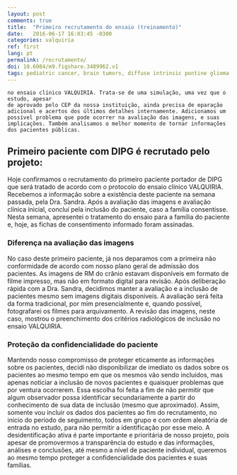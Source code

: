 ```yaml
---
layout: post
comments: true
title:  "Primeiro recrutamento do ensaio (treinamento)"
date:   2016-06-17 16:03:45 -0300
categories: valquiria
ref: first
lang: pt
permalink: /recrutamento/
doi: 10.6084/m9.figshare.3489962.v1
tags: pediatric cancer, brain tumors, diffuse intrinsic pontine glioma, clinical trial, patient accrual
---
```


```A sequência a seguir é o provável formato do início do recrutamento dos pacientes
no ensaio clínico VALQUIRIA. Trata-se de uma simulação, uma vez que o estudo, apesar
de aprovado pelo CEP da nossa instituição, ainda precisa de eparação adicional e acertos dos últimos detalhes internamente. Adicionamos um possível problema que pode ocorrer na avaliação das imagens, e suas implicações. Também analisamos o melhor momento de tornar informações dos pacientes públicas.
```

## Primeiro paciente com DIPG é recrutado pelo projeto:

Hoje confirmamos o recrutamento do primeiro paciente portador de DIPG que será tratado de acordo com o protocolo do ensaio clínico VALQUIRIA. Recebemos a informação sobre a existência deste paciente na semana passada, pela Dra. Sandra. Após a avaliação das imagens e avaliação clínica inicial, concluí pela inclusão do paciente, caso a família consentisse. Nesta semana, apresentei o tratamento do ensaio para a família do paciente e, hoje, as fichas de consentimento informado foram assinadas.

### Diferença na avaliação das imagens

No caso deste primeiro paciente, já nos deparamos com a primeira não conformidade de acordo com nosso plano geral de admissão dos pacientes. As imagens de RM do crânio estavam disponíveis em formato de filme impresso, mas não em formato digital para revisão. Após deliberação rápida com a Dra. Sandra, decidimos manter a avaliação e a inclusão de pacientes mesmo sem imagens digitais disponíveis. A avaliação será feita da forma tradicional, por mim  presencialmente e, quando possível, fotografarei os filmes para arquivamento. A revisão das imagens, neste caso, mostrou o preenchimento dos critérios radiológicos de inclusão no ensaio VALQUIRIA.

### Proteção da confidencialidade do paciente

Mantendo nosso compromisso de proteger eticamente as informações sobre os pacientes, decidi não disponibilizar de imediato os dados sobre os pacientes ao mesmo tempo em que os mesmos vão sendo incluídos, mas apenas noticiar a inclusão de novos pacientes e quaisquer problemas que por ventura ocorrerem. Essa escolha foi feita a fim de não permitir que algum observador possa identificar secundariamente a partir do conhecimento de sua data de inclusão (mesmo que aproximado). Assim, somente vou incluir os dados dos pacientes ao fim do recrutamento, no início do período de seguimento, todos em grupo e com ordem aleatória de entrada no estudo, para não permitir a identificação por esse meio. A desidentificação ativa é parte importante e prioritária de nosso projeto, pois apesar de promovermos a transparência do estudo e das informações, análises e conclusões, até mesmo a nível de paciente individual, queremos ao mesmo tempo proteger a confidencialidade dos pacientes e suas famílias.
